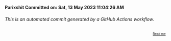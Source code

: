 **Parixshit Committed on: Sat, 13 May 2023 11:04:26 AM** <!-- d8f362bd-e9b7-44d1-b7e4-a2bd8c72cf76 -->

###### This is an automated commit generated by a GitHub Actions workflow.

<div align="right"><sub><sup><a href="https://github.com/Parixshit/AutoCommit.git">Read me</a></sup></sub></div>

